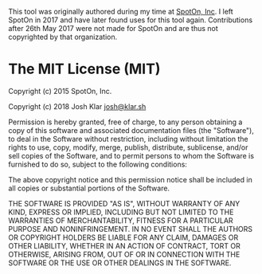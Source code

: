 This tool was originally authored during my time at [SpotOn,
Inc](https://www.spoton.com/). I left SpotOn in 2017 and have later found uses
for this tool again. Contributions after 26th May 2017 were not made for SpotOn
and are thus not copyrighted by that organization.

# The MIT License (MIT)

Copyright (c) 2015 SpotOn, Inc.

Copyright (c) 2018 Josh Klar <josh@klar.sh>

Permission is hereby granted, free of charge, to any person obtaining a copy
of this software and associated documentation files (the "Software"), to deal
in the Software without restriction, including without limitation the rights
to use, copy, modify, merge, publish, distribute, sublicense, and/or sell
copies of the Software, and to permit persons to whom the Software is
furnished to do so, subject to the following conditions:

The above copyright notice and this permission notice shall be included in all
copies or substantial portions of the Software.

THE SOFTWARE IS PROVIDED "AS IS", WITHOUT WARRANTY OF ANY KIND, EXPRESS OR
IMPLIED, INCLUDING BUT NOT LIMITED TO THE WARRANTIES OF MERCHANTABILITY,
FITNESS FOR A PARTICULAR PURPOSE AND NONINFRINGEMENT. IN NO EVENT SHALL THE
AUTHORS OR COPYRIGHT HOLDERS BE LIABLE FOR ANY CLAIM, DAMAGES OR OTHER
LIABILITY, WHETHER IN AN ACTION OF CONTRACT, TORT OR OTHERWISE, ARISING FROM,
OUT OF OR IN CONNECTION WITH THE SOFTWARE OR THE USE OR OTHER DEALINGS IN THE
SOFTWARE.
